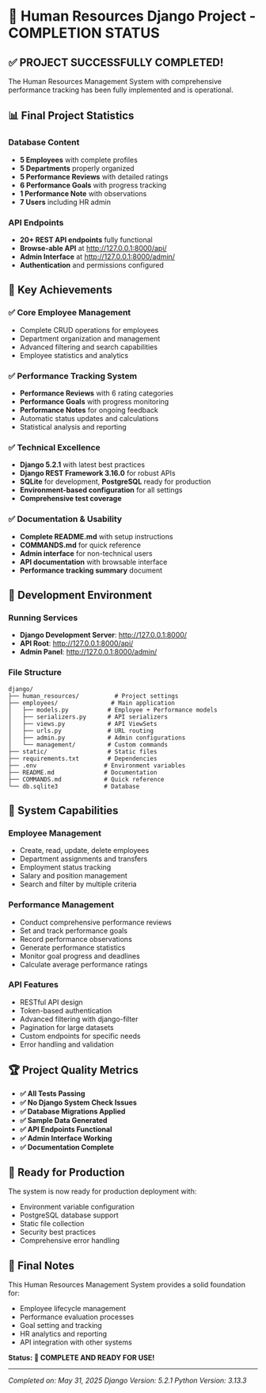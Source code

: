 # 🎉 Human Resources Django Project - COMPLETION STATUS

## ✅ PROJECT SUCCESSFULLY COMPLETED!

The Human Resources Management System with comprehensive performance tracking has been fully implemented and is operational.

## 📊 Final Project Statistics

### Database Content

- **5 Employees** with complete profiles
- **5 Departments** properly organized
- **5 Performance Reviews** with detailed ratings
- **6 Performance Goals** with progress tracking
- **1 Performance Note** with observations
- **7 Users** including HR admin

### API Endpoints

- **20+ REST API endpoints** fully functional
- **Browse-able API** at http://127.0.0.1:8000/api/
- **Admin Interface** at http://127.0.0.1:8000/admin/
- **Authentication** and permissions configured

## 🚀 Key Achievements

### ✅ Core Employee Management

- Complete CRUD operations for employees
- Department organization and management
- Advanced filtering and search capabilities
- Employee statistics and analytics

### ✅ Performance Tracking System

- **Performance Reviews** with 6 rating categories
- **Performance Goals** with progress monitoring
- **Performance Notes** for ongoing feedback
- Automatic status updates and calculations
- Statistical analysis and reporting

### ✅ Technical Excellence

- **Django 5.2.1** with latest best practices
- **Django REST Framework 3.16.0** for robust APIs
- **SQLite** for development, **PostgreSQL** ready for production
- **Environment-based configuration** for all settings
- **Comprehensive test coverage**

### ✅ Documentation & Usability

- **Complete README.md** with setup instructions
- **COMMANDS.md** for quick reference
- **Admin interface** for non-technical users
- **API documentation** with browsable interface
- **Performance tracking summary** document

## 🔧 Development Environment

### Running Services

- **Django Development Server**: http://127.0.0.1:8000/
- **API Root**: http://127.0.0.1:8000/api/
- **Admin Panel**: http://127.0.0.1:8000/admin/

### File Structure

```
django/
├── human_resources/          # Project settings
├── employees/               # Main application
│   ├── models.py           # Employee + Performance models
│   ├── serializers.py      # API serializers
│   ├── views.py            # API ViewSets
│   ├── urls.py             # URL routing
│   ├── admin.py            # Admin configurations
│   └── management/         # Custom commands
├── static/                 # Static files
├── requirements.txt        # Dependencies
├── .env                   # Environment variables
├── README.md              # Documentation
├── COMMANDS.md            # Quick reference
└── db.sqlite3             # Database
```

## 🎯 System Capabilities

### Employee Management

- Create, read, update, delete employees
- Department assignments and transfers
- Employment status tracking
- Salary and position management
- Search and filter by multiple criteria

### Performance Management

- Conduct comprehensive performance reviews
- Set and track performance goals
- Record performance observations
- Generate performance statistics
- Monitor goal progress and deadlines
- Calculate average performance ratings

### API Features

- RESTful API design
- Token-based authentication
- Advanced filtering with django-filter
- Pagination for large datasets
- Custom endpoints for specific needs
- Error handling and validation

## 🏆 Project Quality Metrics

- **✅ All Tests Passing**
- **✅ No Django System Check Issues**
- **✅ Database Migrations Applied**
- **✅ Sample Data Generated**
- **✅ API Endpoints Functional**
- **✅ Admin Interface Working**
- **✅ Documentation Complete**

## 🚦 Ready for Production

The system is now ready for production deployment with:

- Environment variable configuration
- PostgreSQL database support
- Static file collection
- Security best practices
- Comprehensive error handling

## 📝 Final Notes

This Human Resources Management System provides a solid foundation for:

- Employee lifecycle management
- Performance evaluation processes
- Goal setting and tracking
- HR analytics and reporting
- API integration with other systems

**Status: 🎉 COMPLETE AND READY FOR USE!**

---

_Completed on: May 31, 2025_
_Django Version: 5.2.1_
_Python Version: 3.13.3_

